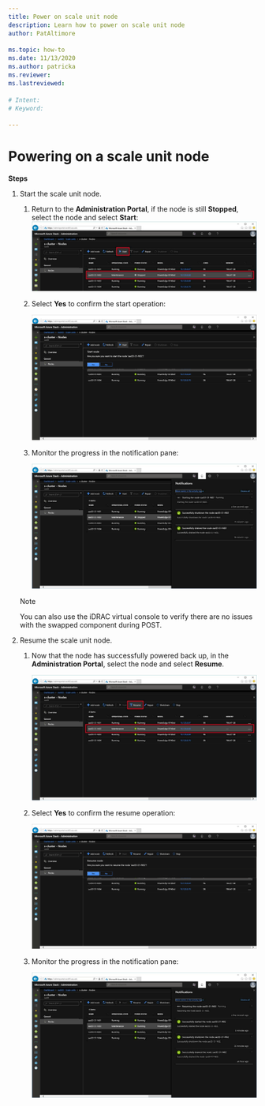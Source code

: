 ```yaml
---
title: Power on scale unit node
description: Learn how to power on scale unit node
author: PatAltimore

ms.topic: how-to
ms.date: 11/13/2020
ms.author: patricka
ms.reviewer: 
ms.lastreviewed: 

# Intent: 
# Keyword: 

---
```


# Powering on a scale unit node

**Steps**

1.  Start the scale unit node.

    1.  Return to the **Administration Portal**, if
        the node is still **Stopped**, select the node and select
        **Start**:
        ![Screenshot that shows the 'Administration - Nodes' page with a node and the 'Start' action selected.](media/image-46.png)

    1.  Select **Yes** to confirm the start operation:

        ![Screenshot that shows the 'Administration - Nodes' page with the 'Start node' dialog displayed.](media/image-47.png)
        
    1.  Monitor the progress in the notification pane:
    
        ![Screenshot that shows the 'Administration - Nodes' page with the progress shown in the notification pane.](media/image-48.png)
            
    > [!NOTE]
    > You can also use the iDRAC virtual console to verify there
    are no issues with the swapped component during POST.
    
2.  Resume the scale unit node.

    1.  Now that the node has successfully powered back up, in the
        **Administration Portal**, select the node and select
        **Resume**.

        ![Screenshot that shows the 'Administration - Nodes' page with a node and the 'Resume' action selected.](media/image-49.png)
        
    1.  Select **Yes** to confirm the resume
        operation:
    
        ![Screenshot that shows the 'Administration - Nodes' page with the 'Resume node' dialog displayed.](media/image-50.png)
    
    1.  Monitor the progress in the notification pane:
    
        ![Screenshot that shows the 'Administration - Nodes' page with the node progress shown in the notification pane.](media/image-51.png)
        
